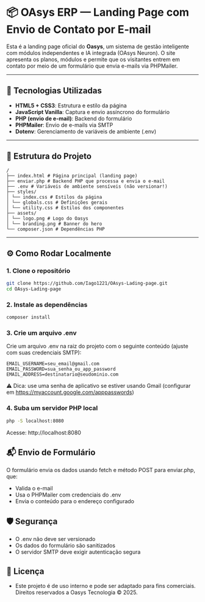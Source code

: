 # 📦 OAsys ERP — Landing Page com Envio de Contato por E-mail

Esta é a landing page oficial do **Oasys**, um sistema de gestão inteligente com módulos independentes e IA integrada (OAsys Neuron). O site apresenta os planos, módulos e permite que os visitantes entrem em contato por meio de um formulário que envia e-mails via PHPMailer.

---

## 🚀 Tecnologias Utilizadas

- **HTML5 + CSS3**: Estrutura e estilo da página
- **JavaScript Vanilla**: Captura e envio assíncrono do formulário
- **PHP (envio de e-mail)**: Backend do formulário
- **PHPMailer**: Envio de e-mails via SMTP
- **Dotenv**: Gerenciamento de variáveis de ambiente (.env)

---

## 📁 Estrutura do Projeto

```
/
├── index.html # Página principal (landing page)
├── enviar.php # Backend PHP que processa e envia o e-mail
├── .env # Variáveis de ambiente sensíveis (não versionar!)
├── styles/
│ └── index.css # Estilos da página
│ └── globals.css # Definições gerais
│ └── utility.css # Estilos dos componentes
├── assets/
│ └── logo.png # Logo do Oasys
│ └── branding.png # Banner do hero
└── composer.json # Dependências PHP
```

---

## ⚙️ Como Rodar Localmente

### 1. Clone o repositório

```bash
git clone https://github.com/Iago1221/OAsys-Lading-page.git
cd OAsys-Lading-page
```

### 2. Instale as dependências

```bash
composer install
```

### 3. Crie um arquivo .env

Crie um arquivo .env na raiz do projeto com o seguinte conteúdo (ajuste com suas credenciais SMTP):

```
EMAIL_USERNAME=seu_email@gmail.com
EMAIL_PASSWORD=sua_senha_ou_app_password
EMAIL_ADDRESS=destinatario@seudominio.com
```

⚠️ Dica: use uma senha de aplicativo se estiver usando Gmail (configurar em https://myaccount.google.com/apppasswords)

### 4. Suba um servidor PHP local

```bash
php -S localhost:8080
```

Acesse: http://localhost:8080

## 📬 Envio de Formulário

O formulário envia os dados usando fetch e método POST para enviar.php, que:

- Valida o e-mail
- Usa o PHPMailer com credenciais do .env
- Envia o conteúdo para o endereço configurado

## 🛡️ Segurança

- O .env não deve ser versionado
- Os dados do formulário são sanitizados
- O servidor SMTP deve exigir autenticação segura

## 📄 Licença
- Este projeto é de uso interno e pode ser adaptado para fins comerciais. Direitos reservados a Oasys Tecnologia © 2025.